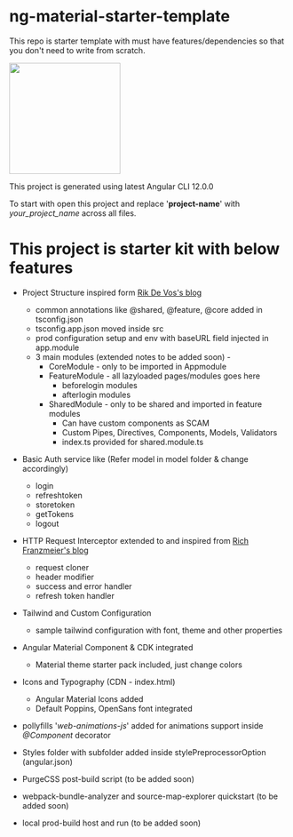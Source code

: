 # ng-material-starter-template

This repo is starter template with must have features/dependencies so that you don't need to write from scratch.

<img src="https://user-images.githubusercontent.com/14892874/119226913-1e386e00-bb29-11eb-8d54-d64ce453f5f6.png" width="200" height="200">

This project is generated using latest Angular CLI 12.0.0

To start with open this project and replace '**project-name**' with _your_project_name_ across all files.

# This project is starter kit with below features

- Project Structure inspired form [Rik De Vos's blog](https://medium.com/dev-jam/5-tips-best-practices-to-organize-your-angular-project-e900db08702e)

  - common annotations like @shared, @feature, @core added in tsconfig.json
  - tsconfig.app.json moved inside src
  - prod configuration setup and env with baseURL field injected in app.module
  - 3 main modules (extended notes to be added soon) -
    - CoreModule - only to be imported in Appmodule
    - FeatureModule - all lazyloaded pages/modules goes here
      - beforelogin modules
      - afterlogin modules
    - SharedModule - only to be shared and imported in feature modules
      - Can have custom components as SCAM
      - Custom Pipes, Directives, Components, Models, Validators
      - index.ts provided for shared.module.ts

- Basic Auth service like (Refer model in model folder & change accordingly)

  - login
  - refreshtoken
  - storetoken
  - getTokens
  - logout

- HTTP Request Interceptor extended to and inspired from [Rich Franzmeier's blog](https://www.intertech.com/author/rich-franzmeier/ 'Posts by Rich Franzmeier')

  - request cloner
  - header modifier
  - success and error handler
  - refresh token handler

- Tailwind and Custom Configuration

  - sample tailwind configuration with font, theme and other properties

- Angular Material Component & CDK integrated

  - Material theme starter pack included, just change colors

- Icons and Typography (CDN - index.html)

  - Angular Material Icons added
  - Default Poppins, OpenSans font integrated

- pollyfills '_web-animations-js_' added for animations support inside _@Component_ decorator
- Styles folder with subfolder added inside stylePreprocessorOption (angular.json)
- PurgeCSS post-build script (to be added soon)
- webpack-bundle-analyzer and source-map-explorer quickstart (to be added soon)
- local prod-build host and run (to be added soon)

